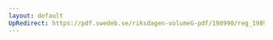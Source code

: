```yaml
---
layout: default
UpRedirect: https://pdf.swedeb.se/riksdagen-volumeG-pdf/198990/reg_198990__reg_02/reg_198990__reg_02_0058.pdf
---
```

